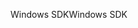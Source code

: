 <span data-ttu-id="ec2ef-101">Windows SDK</span><span class="sxs-lookup"><span data-stu-id="ec2ef-101">Windows SDK</span></span>